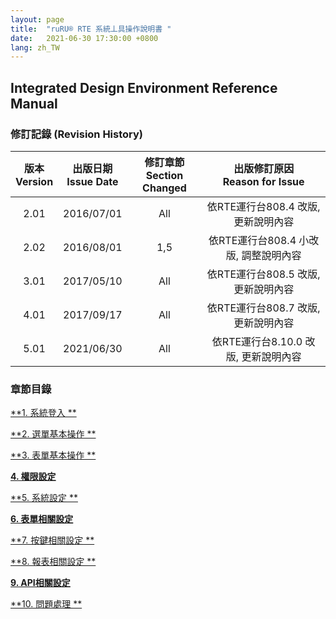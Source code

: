 ```yaml
---
layout: page
title:  "ruRU® RTE 系統丄具操作說明書 "
date:   2021-06-30 17:30:00 +0800
lang: zh_TW
---
```

## Integrated Design Environment  Reference Manual


### **修訂記錄** (Revision History)

| 版本<br>Version<br> |出版日期<br>Issue Date <br>|修訂章節<br>Section Changed<br>|出版修訂原因<br>Reason for Issue<br>|
| :-: | :-: | :-: | :-: |
| 2.01 | 2016/07/01 | All | 依RTE運行台808.4 改版, 更新說明內容 |
| 2.02 | 2016/08/01 | 1,5 | 依RTE運行台808.4 小改版, 調整說明內容 |
| 3.01 | 2017/05/10 | All | 依RTE運行台808.5 改版, 更新說明內容 |
| 4.01 | 2017/09/17 | All | 依RTE運行台808.7 改版, 更新說明內容 |
| 5.01 | 2021/06/30 | All | 依RTE運行台8.10.0 改版, 更新說明內容 |


### <a name="MainMenu" ></a> **章節目錄**
[**1.	系統登入 **](01.html)

[**2.	選單基本操作 **](02.html)

[**3.	表單基本操作 **](03.html)

[**4.	權限設定**](04.html)

[**5.	系統設定 **](05.html)

[**6.	表單相關設定**](06.html)

[**7.	按鍵相關設定 **](07.html)

[**8.	報表相關設定 **](08.html)

[**9.	API相關設定**](09.html)

[**10.	問題處理 **](10.html)

